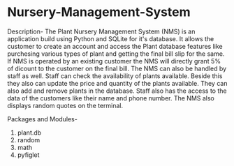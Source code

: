 # Nursery-Management-System
Description-
The Plant Nursery Management System (NMS) is an application build using Python and SQLite for it's database. It allows the customer to create an account and access the Plant database features like purchesing various types of plant and getting the final bill slip for the same. If NMS is operated by an existing customer the NMS will directly grant 5% of dicount to the customer on the final bill. The NMS can also be handled by staff as well. Staff can check the availability of plants available. Beside this they also can update the price and quantity of the plants available. They can also add and remove plants in the database. Staff also has the access to the data of the customers like their name and phone number. The NMS also displays random quotes on the terminal.

Packages and Modules-
1. plant.db
2. random
3. math
4. pyfiglet
